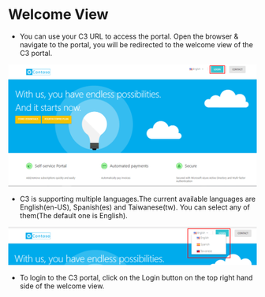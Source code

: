 
# Welcome View  
* You can use your C3 URL to access the portal. Open the browser & navigate to the portal, you will be redirected to the welcome view of the C3 portal.
<img src="/images/Welcome-View.png">  

* C3 is supporting multiple languages.The current available languages are English(en-US), Spanish(es) and Taiwanese(tw). You can select any of them(The default one is English).  
<img src="/images/SupportedLanguages.png">  

* To login to the C3 portal, click on the Login button on the top right hand side of the welcome view.





